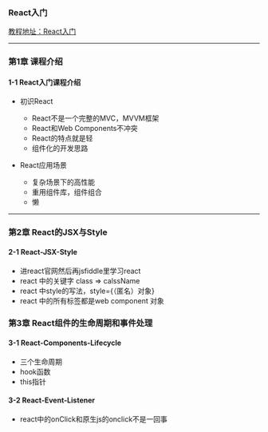 ###  React入门
[教程地址：React入门](http://www.imooc.com/learn/504)

---
### 第1章 课程介绍 
#### 1-1 React入门课程介绍
- 初识React
  - React不是一个完整的MVC，MVVM框架
  - React和Web Components不冲突
  - React的特点就是轻
  - 组件化的开发思路

- React应用场景
  - 复杂场景下的高性能
  - 重用组件库，组件组合
  - 懒

----
### 第2章 React的JSX与Style
#### 2-1 React-JSX-Style
- 进react官网然后再jsfiddle里学习react
- react 中的关键字 class => calssName
- react 中style的写法，style={（匿名）对象}
- react 中的所有标签都是web component 对象

### 第3章 React组件的生命周期和事件处理
#### 3-1 React-Components-Lifecycle
- 三个生命周期
- hook函数
- this指针

#### 3-2 React-Event-Listener
- react中的onClick和原生js的onclick不是一回事

